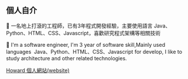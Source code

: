 
<h2>個人自介</h3>
<p>
  🔭 一名地上打滾的工程師，已有3年程式開發經驗，主要使用語言 Java、Python、HTML、CSS、Javascript，喜歡研究程式架構等相關技術
</p>
<p>
  🔭 I'm a software engineer, I'm 3 year of software skill,Mainly used languages ​ Java、Python、HTML、CSS、Javascript for develop, I like to study architecture and other related technologies.
</p>
<div>
  <a href="https://www.howardli.blog/#home">Howard 個人網站(website)</a>
</div>
